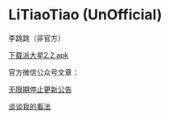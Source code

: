 # LiTiaoTiao (UnOfficial)
李跳跳（非官方）

[下载派大星2.2.apk](https://github.com/Ayx03/LiTiaoTiao/raw/main/%E6%B4%BE%E5%A4%A7%E6%98%9F2.2.apk)

官方微信公众号文章：

[无限期停止更新公告](https://mp.weixin.qq.com/s/ha6hHr40umlj-ExHdGFXXw)

[谈谈我的看法](https://mp.weixin.qq.com/s/gsC9STZlGrPNNEKUV4btkA)
